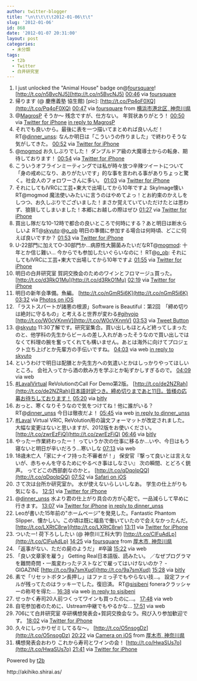 ```yaml
---
author: twitter-blogger
title: "\n\t\t\t\t2012-01-06\t\t"
slug: '2012-01-06'
id: 868
date: '2012-01-07 20:31:00'
layout: post
categories:
  - 未分類
tags:
  - t2b
  - Twitter
  - 白井研究室
---
```


<div xmlns:georss="http://www.georss.org/georss">

1.  <span><span>I just unlocked the "Animal House" badge on@[foursquare](http://twitter.com/foursquare "foursquare")! [http://t.co/n5BvcNJ5](http://t.co/n5BvcNJ5)</span> <span>[<span>00:46</span>](http://twitter.com/o_ob/status/155254023581212672) <span>via [foursquare](http://foursquare.com)</span></span></span>
2.  <span><span>帰ります (@ 慶應義塾 協生館) [pic]: [http://t.co/Pq4oF0XQ](http://t.co/Pq4oF0XQ)</span> <span>[<span>00:47</span>](http://twitter.com/o_ob/status/155254062584053761) <span>via [foursquare](http://foursquare.com)</span> from [横浜市港北区, 神奈川県<span></span>](http://maps.google.com/maps?q=35.55232249,139.64742064)</span></span>
3.  <span><span>@[MagrosP](http://twitter.com/MagrosP "MagrosP") そうか～ 残念ですが、仕方ない。 年賀状ありがとう！</span> <span>[<span>00:50</span>](http://twitter.com/o_ob/status/155254932231032833) <span>via [Twitter for iPhone](http://twitter.com/#!/download/iphone)</span> [in reply to MagrosP](http://twitter.com/MagrosP/status/155218688419692546)</span></span>
4.  <span><span>それでも良いから。最後に表を一つ描いてまとめれば良いんだ！ RT@[dinner_unss](http://twitter.com/dinner_unss "dinner_unss"): なんか明日は「こういうの作りました」で終わりそうな気がしてきた。</span> <span>[<span>00:52</span>](http://twitter.com/o_ob/status/155255408162902016) <span>via [Twitter for iPhone](http://twitter.com/#!/download/iphone)</span></span></span>
5.  <span><span>@[mogmod](http://twitter.com/mogmod "mogmod") お久しぶりでした！ ダンブルドア級の大魔導士からの転身、期待しております！</span> <span>[<span>00:54</span>](http://twitter.com/o_ob/status/155256006761394177) <span>via [Twitter for iPhone](http://twitter.com/#!/download/iphone)</span></span></span>
6.  <span><span>こういうオフラインミーティングでは私が時々放つ辛辣ツイートについて「身の戒めになり、ありがたいです」的な事を言われる事がありちょっと驚く。社会人のフォロワーさんに多い。</span> <span>[<span>01:03</span>](http://twitter.com/o_ob/status/155258298612973569) <span>via [Twitter for iPhone](http://twitter.com/#!/download/iphone)</span></span></span>
7.  <span><span>それにしてもIVRCに工芸+東大で出場してから10年ですよ SkyImage懐いRT@mogmod 魔法使いみたいに言うのはやめてよっ！とお約束のかえしをしつつ、お久しぶりでございました！まさか覚えていていただけたとは思わず、狼狽してしまいました！本郷にお越しの際はぜひ</span> <span>[<span>01:27</span>](http://twitter.com/o_ob/status/155264125793087489) <span>via [Twitter for iPhone](http://twitter.com/#!/download/iphone)</span></span></span>
8.  <span><span>買出し隊だな10-12時で都合の良いところで何時にする？あと明日は断水らしいよ RT@[skyuto](http://twitter.com/skyuto "skyuto"):@[o_ob](http://twitter.com/o_ob "o_ob") 明日の準備に参加する場合は何時頃、どこに伺えば良いですか？</span> <span>[<span>01:53</span>](http://twitter.com/o_ob/status/155270802747559938) <span>via [Twitter for iPhone](http://twitter.com/#!/download/iphone)</span></span></span>
9.  <span><span>U-22部門に加えてO-30部門か...病原性大腸菌みたいだなRT@[mogmod](http://twitter.com/mogmod "mogmod"): 十年とか信じ難い… 今からでも参加したいぐらいなのに！ RT@[o_ob](http://twitter.com/o_ob "o_ob"): それにしてもIVRCに工芸+東大で出場してから10年ですよ</span> <span>[<span>01:55</span>](http://twitter.com/o_ob/status/155271222282817538) <span>via [Twitter for iPhone](http://twitter.com/#!/download/iphone)</span></span></span>
10.  <span><span>明日の白井研究室 賀詞交換会のためのワインとフロマージュ買った。 [http://t.co/d3RkO1Mu](http://t.co/d3RkO1Mu)</span> <span>[<span>02:19</span>](http://twitter.com/o_ob/status/155277264576196609) <span>via [Twitter for iPhone](http://twitter.com/#!/download/iphone)</span></span></span>
11.  <span><span>明日の新年会準備。魚編。 [http://t.co/nGmR5i6K](http://t.co/nGmR5i6K)</span> <span>[<span>03:32</span>](http://twitter.com/o_ob/status/155295575598829568) <span>via [Photos on iOS](http://www.apple.com)</span></span></span>
12.  <span><span>「ラストスパートが諸悪の根源」Software is Beautiful：第2回　「締め切りは絶対に守るもの」と考えると世界が変わる[#gihyojp](http://twitter.com/search?q=%23gihyojp "#gihyojp") [http://t.co/W0cVKnmV](http://t.co/W0cVKnmV)</span> <span>[<span>03:53</span>](http://twitter.com/o_ob/status/155301054471344128) <span>via [Tweet Button](http://twitter.com/tweetbutton)</span></span></span>
13.  <span><span>@[skyuto](http://twitter.com/skyuto "skyuto") 11:30了解です。研究室集合。買い出しもほとんど終ってしまったのと、他学科の先生からビールの差し入れがあったそうなので買い出しではなくて料理の腕を奮ってくれても構いません。あとは海外に向けてプロジェクト立ち上げとか先輩方の手伝いですね。</span> <span>[<span>04:03</span>](http://twitter.com/o_ob/status/155303563541757952) <span>via web</span> [in reply to skyuto](http://twitter.com/skyuto/status/155287120716636161)</span></span>
14.  <span><span>というわけで明日は配膳とか先生方への気遣いとかはしっかりやってほしいところ。 会社入ってから酒の飲み方を学ぶとか恥ずかしすぎるので。</span> <span>[<span>04:09</span>](http://twitter.com/o_ob/status/155305044756008960) <span>via web</span></span></span>
15.  <span><span>[#LavalVirtual](http://twitter.com/search?q=%23LavalVirtual "#LavalVirtual") ReVolutionのCall For Demo第2版。 [http://t.co/de2NZRah](http://t.co/de2NZRah)日本語対訳つき。締め切りまであと11日。皆様の応募お待ちしております！</span> <span>[<span>05:20</span>](http://twitter.com/o_ob/status/155322934427254784) <span>via [bitly](http://bit.ly)</span></span></span>
16.  <span><span>おっと、寒くなりそうなので気をつけてね！他に誰がいる？ RT@[dinner_unss](http://twitter.com/dinner_unss "dinner_unss") 今日は徹夜だよ！</span> <span>[<span>05:45</span>](http://twitter.com/o_ob/status/155329226239778816) <span>via web</span> [in reply to dinner_unss](http://twitter.com/dinner_unss/status/155289458609098754)</span></span>
17.  <span><span>[#Laval](http://twitter.com/search?q=%23Laval "#Laval") Virtual VRIC, ReVolution用の論文フォーマットが改定されました。大幅な変更はないと思いますが、2012版をお使いください。 [http://t.co/zwrEzFiQ](http://t.co/zwrEzFiQ)</span> <span>[<span>06:46</span>](http://twitter.com/o_ob/status/155344529812234241) <span>via [bitly](http://bit.ly)</span></span></span>
18.  <span><span>やったー作業終わったー！ っていうか次の仕事に移るか…いや、今日はもう寝ないと明日が辛いだろう…寒いしな</span> <span>[<span>07:13</span>](http://twitter.com/o_ob/status/155351352061599744) <span>via web</span></span></span>
19.  <span><span>18歳未亡人「家にナイフ持った不審者が！」 保安官『撃って良いとは言えないが、赤ちゃんを守るためにやるべき事はしなさい』 次の瞬間、とどろく銃声。 ってどこの西部劇なのかと。 [http://t.co/qDqolpQQ](http://t.co/qDqolpQQ)</span> <span>[<span>07:52</span>](http://twitter.com/o_ob/status/155360987925590016) <span>via [Safari on iOS](http://www.apple.com)</span></span></span>
20.  <span><span>さて次は台所か研究室か。 水が使えないらしいしなあ。 学生の仕上がりも気になる。</span> <span>[<span>12:51</span>](http://twitter.com/o_ob/status/155436408054616065) <span>via [Twitter for iPhone](http://twitter.com/#!/download/iphone)</span></span></span>
21.  <span><span>@[dinner_unss](http://twitter.com/dinner_unss "dinner_unss") 水より君の仕上がり具合の方が心配で。一品減らして早めに行きます。</span> <span>[<span>13:07</span>](http://twitter.com/o_ob/status/155440339338006529) <span>via [Twitter for iPhone](http://twitter.com/#!/download/iphone)</span> [in reply to dinner_unss](http://twitter.com/dinner_unss/status/155439291273715712)</span></span>
22.  <span><span>Leoが書いた15年前の"ホームページ"を発見した。Fantastic Phantom Slipper、懐かしい。この頃は既に福島で働いていたので会えなかったんだ。 [http://t.co/LXRtC8rw](http://t.co/LXRtC8rw)</span> <span>[<span>13:11</span>](http://twitter.com/o_ob/status/155441268728659969) <span>via [Twitter for iPhone](http://twitter.com/#!/download/iphone)</span></span></span>
23.  <span><span>ついたー! 荷下ろししたい (@ 神奈川工科大学) [http://t.co/CIFuAdLp](http://t.co/CIFuAdLp)</span> <span>[<span>14:25</span>](http://twitter.com/o_ob/status/155460106811752448) <span>via [foursquare](http://foursquare.com)</span> from [厚木市, 神奈川県<span></span>](http://maps.google.com/maps?q=35.48660249,139.34165955)</span></span>
24.  <span><span>「返事がない、ただの屍のようだ」 #卒論</span> <span>[<span>15:22</span>](http://twitter.com/o_ob/status/155474232120324097) <span>via web</span></span></span>
25.  <span><span>「良い文章家を雇う」 Getting Real日本語版、読みたい。 ／なぜプログラマを難問奇問・一風変わったテストなどで雇ってはいけないのか？ - GIGAZINE [http://t.co/9a7smXud](http://t.co/9a7smXud)</span> <span>[<span>15:28</span>](http://twitter.com/o_ob/status/155475833002266624) <span>via [bitly](http://bit.ly)</span></span></span>
26.  <span><span>素で「リセットボタン長押し」はファミっ子でもやらない技…。 設定ファイルが残ってたのはラッキーでした。復旧済。 RT@[sisibeni](http://twitter.com/sisibeni "sisibeni") foneraクラッシャーの称号を得た...</span> <span>[<span>16:38</span>](http://twitter.com/o_ob/status/155493578406240256) <span>via web</span> [in reply to sisibeni](http://twitter.com/sisibeni/status/155491813715750912)</span></span>
27.  <span><span>せっかく寿司20人前つくってワインも買ったのに…。</span> <span>[<span>17:48</span>](http://twitter.com/o_ob/status/155511183259074560) <span>via web</span></span></span>
28.  <span><span>自宅参加者のために、Ustream中継でもやるかな…</span> <span>[<span>17:51</span>](http://twitter.com/o_ob/status/155511729479102464) <span>via web</span></span></span>
29.  <span><span>706にて白井研究室 卒研構想発表会+賀詞交換会なう。飛び入り参加歓迎です。</span> <span>[<span>18:02</span>](http://twitter.com/o_ob/status/155514570629316608) <span>via [Twitter for iPhone](http://twitter.com/#!/download/iphone)</span></span></span>
30.  <span><span>久々にしっかりゼミしてるな～。 [http://t.co/O5nsogDz](http://t.co/O5nsogDz)</span> <span>[<span>20:22</span>](http://twitter.com/o_ob/status/155549825146949633) <span>via [Camera on iOS](http://www.apple.com)</span> from [厚木市, 神奈川県<span></span>](http://maps.google.com/maps?q=35.485901,139.340797)</span></span>
31.  <span><span>構想発表会おわり これから寿司とワインの会！ [http://t.co/HwaSUs7o](http://t.co/HwaSUs7o)</span> <span>[<span>21:41</span>](http://twitter.com/o_ob/status/155569780311605248) <span>via [Twitter for iPhone](http://twitter.com/#!/download/iphone)</span></span></span>

</div>

Powered by [t2b](http://t2b.utilz.jp/)

<div>http://akihiko.shirai.as/</div>
